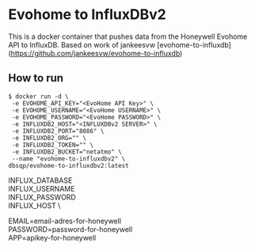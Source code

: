 # Evohome to InfluxDBv2

This is a docker container that pushes data from the Honeywell Evohome API to InfluxDB. Based on work of jankeesvw [evohome-to-influxdb] (https://github.com/jankeesvw/evohome-to-influxdb)

## How to run
```
$ docker run -d \
 -e EVOHOME_API_KEY="<EvoHome API Key>" \
 -e EVOHOME_USERNAME="<EvoHome USERNAME>" \
 -e EVOHOME_PASSWORD="<EvoHome PASSWORD>" \
 -e INFLUXDB2_HOST="<INFLUXDBv2 SERVER>" \
 -e INFLUXDB2_PORT="8086" \
 -e INFLUXDB2_ORG="" \
 -e INFLUXDB2_TOKEN="" \
 -e INFLUXDB2_BUCKET="netatmo" \
 --name "evohome-to-influxdbv2" \
dbsqp/evohome-to-influxdbv2:latest
```

INFLUX_DATABASE \
INFLUX_USERNAME \
INFLUX_PASSWORD \
INFLUX_HOST \
  
EMAIL=email-adres-for-honeywell \
PASSWORD=password-for-honeywell \
APP=apikey-for-honeywell
